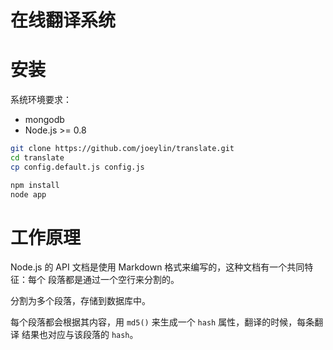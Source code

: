 在线翻译系统
===========

安装
====

系统环境要求：

+ mongodb
+ Node.js >= 0.8

```bash
git clone https://github.com/joeylin/translate.git
cd translate
cp config.default.js config.js
```

```bash
npm install
node app
```

工作原理
========

Node.js 的 API 文档是使用 Markdown 格式来编写的，这种文档有一个共同特征：每个
段落都是通过一个空行来分割的。

分割为多个段落，存储到数据库中。

每个段落都会根据其内容，用 `md5()` 来生成一个 `hash` 属性，翻译的时候，每条翻译
结果也对应与该段落的 `hash`。

